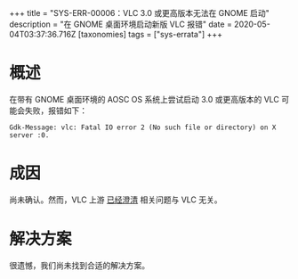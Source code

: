 +++
title = "SYS-ERR-00006：VLC 3.0 或更高版本无法在 GNOME 启动"
description = "在 GNOME 桌面环境启动新版 VLC 报错"
date = 2020-05-04T03:37:36.716Z
[taxonomies]
tags = ["sys-errata"]
+++

# 概述

在带有 GNOME 桌面环境的 AOSC OS 系统上尝试启动 3.0 或更高版本的 VLC 可能会失败，报错如下：

```
Gdk-Message: vlc: Fatal IO error 2 (No such file or directory) on X server :0.
```

# 成因

尚未确认。然而，VLC 上游 [已经澄清](https://trac.videolan.org/vlc/ticket/18910) 相关问题与 VLC 无关。

# 解决方案

很遗憾，我们尚未找到合适的解决方案。
